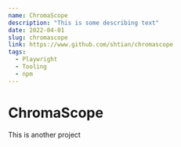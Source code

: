 ```yaml
---
name: ChromaScope
description: "This is some describing text"
date: 2022-04-01
slug: chromascope
link: https://www.github.com/shtian/chromascope
tags:
  - Playwright
  - Tooling
  - npm
---
```


# ChromaScope

This is another project
